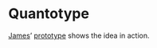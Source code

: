 Quantotype
==========================================

[James](https://twitter.com/jamespilcher78)’ [prototype](http://jsbin.com/jixik/11/edit) shows the idea in action.